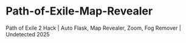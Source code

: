 # Path-of-Exile-Map-Revealer
Path of Exile 2 Hack | Auto Flask, Map Revealer, Zoom, Fog Remover | Undetected 2025
